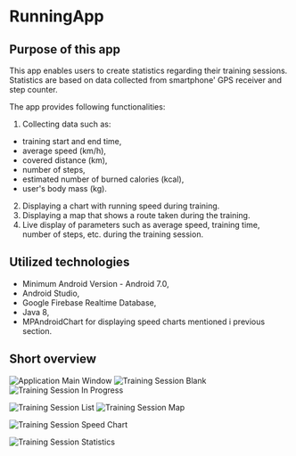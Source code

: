 # RunningApp

## Purpose of this app
This app enables users to create statistics regarding their training sessions. Statistics are based on data collected from smartphone' GPS receiver and step counter.

The app provides following functionalities:

1. Collecting data such as:
* training start and end time,
* average speed (km/h),
* covered distance (km),
* number of steps,
* estimated number of burned calories (kcal),
* user's body mass (kg).

2. Displaying a chart with running speed during training.
3. Displaying a map that shows a route taken during the training.
4. Live display of parameters such as average speed, training time, number of steps, etc. during the training session.

## Utilized technologies

* Minimum  Android Version  - Android 7.0,
* Android Studio,
* Google Firebase Realtime Database,
* Java 8,
* MPAndroidChart for displaying speed charts mentioned i previous section.
## Short overview

![Application Main Window](SCREENSHOTS/main_app_view.png)
![Training Session Blank](SCREENSHOTS/training_session_init.png)
![Training Session In Progress](SCREENSHOTS/training_session_i_progress.png)

![Training Session List](SCREENSHOTS/training_session_list.png)
![Training Session Map](SCREENSHOTS/training_session_map_gps.png)


![Training Session Speed Chart](SCREENSHOTS/speed_chart.png)

![Training Session Statistics](SCREENSHOTS/training_session_statistics.png)












